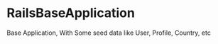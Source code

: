 RailsBaseApplication
====================

Base Application, With Some seed data like User, Profile, Country, etc